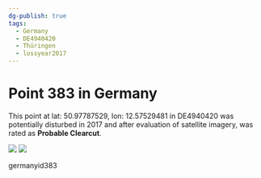 ```yaml
---
dg-publish: true
tags:
  - Germany
  - DE4940420
  - Thüringen
  - lossyear2017
---
```


# Point 383 in Germany

This point at lat: 50.97787529, lon: 12.57529481 in DE4940420 was potentially disturbed in 2017 and after evaluation of satellite imagery, was rated as **Probable Clearcut**.

<div class='juxtapose' data-showcredits='false'>
<img src='https://baserow-backend-production20240528124524339000000001.s3.amazonaws.com/user_files/9ZTH5BwBReJFHyQezWWzhXimNSAOn2hq_1172de0a1c6f65811133c0d947a834498bef0f1803d98b20939b6c3003dc4b43.png' data-label='June 2016' />
<img src='https://baserow-backend-production20240528124524339000000001.s3.amazonaws.com/user_files/pXYHfF7VprZv8xAh2JW8nvndfXDJgxbx_8dbbbba39afa7984578d7c96e51b07f39c0cddd7cc70d060980bae7847841dd5.png' data-label='June 2024' />
</div>

germanyid383